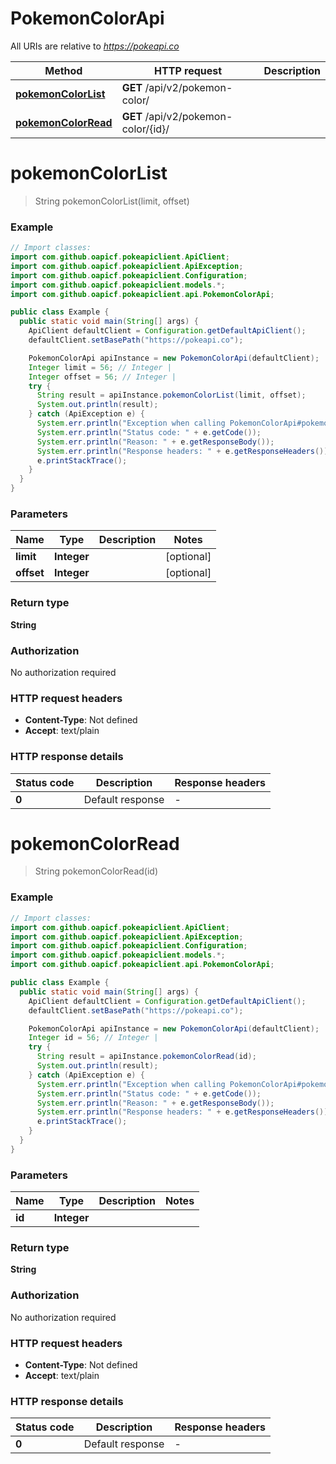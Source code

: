 # PokemonColorApi

All URIs are relative to *https://pokeapi.co*

| Method | HTTP request | Description |
|------------- | ------------- | -------------|
| [**pokemonColorList**](PokemonColorApi.md#pokemonColorList) | **GET** /api/v2/pokemon-color/ |  |
| [**pokemonColorRead**](PokemonColorApi.md#pokemonColorRead) | **GET** /api/v2/pokemon-color/{id}/ |  |


<a id="pokemonColorList"></a>
# **pokemonColorList**
> String pokemonColorList(limit, offset)



### Example
```java
// Import classes:
import com.github.oapicf.pokeapiclient.ApiClient;
import com.github.oapicf.pokeapiclient.ApiException;
import com.github.oapicf.pokeapiclient.Configuration;
import com.github.oapicf.pokeapiclient.models.*;
import com.github.oapicf.pokeapiclient.api.PokemonColorApi;

public class Example {
  public static void main(String[] args) {
    ApiClient defaultClient = Configuration.getDefaultApiClient();
    defaultClient.setBasePath("https://pokeapi.co");

    PokemonColorApi apiInstance = new PokemonColorApi(defaultClient);
    Integer limit = 56; // Integer | 
    Integer offset = 56; // Integer | 
    try {
      String result = apiInstance.pokemonColorList(limit, offset);
      System.out.println(result);
    } catch (ApiException e) {
      System.err.println("Exception when calling PokemonColorApi#pokemonColorList");
      System.err.println("Status code: " + e.getCode());
      System.err.println("Reason: " + e.getResponseBody());
      System.err.println("Response headers: " + e.getResponseHeaders());
      e.printStackTrace();
    }
  }
}
```

### Parameters

| Name | Type | Description  | Notes |
|------------- | ------------- | ------------- | -------------|
| **limit** | **Integer**|  | [optional] |
| **offset** | **Integer**|  | [optional] |

### Return type

**String**

### Authorization

No authorization required

### HTTP request headers

 - **Content-Type**: Not defined
 - **Accept**: text/plain

### HTTP response details
| Status code | Description | Response headers |
|-------------|-------------|------------------|
| **0** | Default response |  -  |

<a id="pokemonColorRead"></a>
# **pokemonColorRead**
> String pokemonColorRead(id)



### Example
```java
// Import classes:
import com.github.oapicf.pokeapiclient.ApiClient;
import com.github.oapicf.pokeapiclient.ApiException;
import com.github.oapicf.pokeapiclient.Configuration;
import com.github.oapicf.pokeapiclient.models.*;
import com.github.oapicf.pokeapiclient.api.PokemonColorApi;

public class Example {
  public static void main(String[] args) {
    ApiClient defaultClient = Configuration.getDefaultApiClient();
    defaultClient.setBasePath("https://pokeapi.co");

    PokemonColorApi apiInstance = new PokemonColorApi(defaultClient);
    Integer id = 56; // Integer | 
    try {
      String result = apiInstance.pokemonColorRead(id);
      System.out.println(result);
    } catch (ApiException e) {
      System.err.println("Exception when calling PokemonColorApi#pokemonColorRead");
      System.err.println("Status code: " + e.getCode());
      System.err.println("Reason: " + e.getResponseBody());
      System.err.println("Response headers: " + e.getResponseHeaders());
      e.printStackTrace();
    }
  }
}
```

### Parameters

| Name | Type | Description  | Notes |
|------------- | ------------- | ------------- | -------------|
| **id** | **Integer**|  | |

### Return type

**String**

### Authorization

No authorization required

### HTTP request headers

 - **Content-Type**: Not defined
 - **Accept**: text/plain

### HTTP response details
| Status code | Description | Response headers |
|-------------|-------------|------------------|
| **0** | Default response |  -  |

